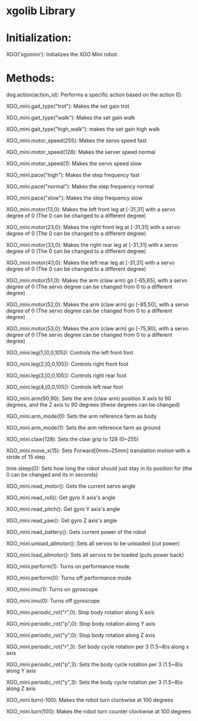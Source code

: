 # xgolib Library

# Initialization:
XGO('xgomini'): Initializes the XGO Mini robot.

# Methods:
dog.action(action_id): Performs a specific action based on the action ID.

XGO_mini.gait_type("trot"): Makes the set gain trot

XGO_mini.gait_type("walk"): Makes the set gain walk

XGO_mini.gait_type("high_walk"): makes the set gain high walk

XGO_mini.motor_speed(255): Makes the servo speed fast

XGO_mini.motor_speed(128): Makes the server speed normal

XGO_mini.motor_speed(1): Makes the servo speed slow

XGO_mini.pace("high"): Makes the step frequency fast

XGO_mini.pace("normal"): Makes the step frequency normal

XGO_mini.pace("slow"): Makes the step frequency slow

XGO_mini.motor(13,0): Makes the left front leg at [-31,31] with a servo degree of 0 (The 0 can be changed to a different degree)

XGO_mini.motor(23,0): Makes the right front leg at [-31,31] with a servo degree of 0 (The 0 can be changed to a different degree)

XGO_mini.motor(33,0): Makes the right rear leg at [-31,31] with a servo degree of 0 (The 0 can be changed to a different degree)

XGO_mini.motor(43,0): Makes the left rear leg at [-31,31] with a servo degree of 0 (The 0 can be changed to a different degree)

XGO_mini.motor(51,0): Makes the arm (claw arm) go [-65,65], with a servo degree of 0 (The servo degree can be changed from 0 to a different degree)

XGO_mini.motor(52,0): Makes the arm (claw arm) go [-85,50], with a servo degree of 0 (The servo degree can be changed from 0 to a different degree)

XGO_mini.motor(53,0): Makes the arm (claw arm) go [-75,90], with a servo degree of 0 (The servo degree can be changed from 0 to a different degree)

XGO_mini.leg(1,[0,0,105]): Controls the left front foot

XGO_mini.leg(2,[0,0,105]): Controls right front foot

XGO_mini.leg(3,[0,0,105]): Controls right rear foot

XGO_mini.leg(4,[0,0,105]): Controls left rear foot

XGO_mini.arm(90,90): Sets the arm (claw arm) position X axis to 90 degrees, and the Z axis to 90 degrees (these degrees can be changed)

XGO_mini.arm_mode(0): Sets the arm reference farm as body

XGO_mini.arm_mode(1): Sets the arm reference farm as ground

XGO_mini.claw(128): Sets the claw grip to 128 (0~255)

XGO_mini.move_x(15): Sets Forward[0mm~25mm] translation motion with a stride of 15 step

time.sleep(0): Sets how long the robot should just stay in its position for (the 0 can be changed and its in seconds)

XGO_mini.read_motor(): Gets the current servo angle

XGO_mini.read_roll(): Get gyro X axis's angle

XGO_mini.read_pitch(): Get gyro Y axis's angle

XGO_mini.read_yaw(): Get gyro Z axis's angle

XGO_mini.read_battery(): Gets current power of the robot

XGO_mini.unload_allmotor(): Sets all servos to be unloaded (cut power)

XGO_mini.load_allmotor(): Sets all servos to be loaded (puts power back)

XGO_mini.perform(1): Turns on performance mode

XGO_mini.perform(0): Turns off performance mode

XGO_mini.imu(1): Turns on gyroscope

XGO_mini.imu(0): Turns off gyroscope

XGO_mini.periodic_rot("r",0): Stop body rotation along X axis

XGO_mini.periodic_rot("p",0): Stop body rotation along Y axis

XGO_mini.periodic_rot("y",0): Stop body rotation along Z axis

XGO_mini.periodic_rot("r",3): Set body cycle rotation per 3  (1.5~8)s along x axis

XGO_mini.periodic_rot("p",3): Sets the body cycle rotation per 3 (1.5~8)s along Y axis

XGO_mini.periodic_rot("y",3):  Sets the body cycle rotation per 3 (1.5~8)s along Z axis

XGO_mini.turn(-100): Makes the robot turn clockwise at 100 degrees 

XGO_mini.turn(100): Makes the robot turn counter clockwise at 100 degrees
